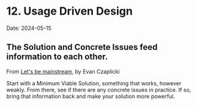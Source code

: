 # 12. Usage Driven Design

Date: 2024-05-15

## The Solution and Concrete Issues feed information to each other.

From [Let's be mainstream](https://www.youtube.com/watch?v=oYk8CKH7OhE), by Evan Czaplicki

Start with a Minimum Viable Solution, something that works, however weakly. From there, see if there are any concrete issues in practice. If so, bring that information back and make your solution more powerful.